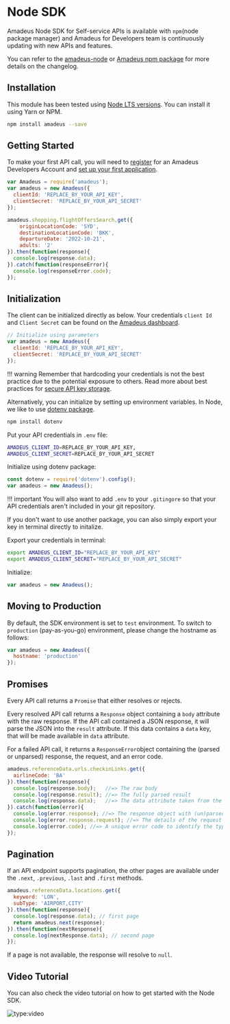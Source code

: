 # Node SDK

Amadeus Node SDK for Self-service APIs is available with `npm`(node package manager) and Amadeus for Developers team is continuously updating with new APIs and features. 

You can refer to the [amadeus-node](https://github.com/amadeus4dev/amadeus-node) or [Amadeus npm package](https://www.npmjs.com/package/amadeus) for more details on the changelog.

## Installation
This module has been tested using [Node LTS versions](https://nodejs.org/en/about/releases/). You can install it using Yarn or NPM.

```sh
npm install amadeus --save
```

## Getting Started

To make your first API call, you will need to [register](https://developers.amadeus.com/register) for an Amadeus Developers Account and [set up your first application](https://developers.amadeus.com/my-apps).

```js
var Amadeus = require('amadeus');
var amadeus = new Amadeus({
  clientId: 'REPLACE_BY_YOUR_API_KEY',
  clientSecret: 'REPLACE_BY_YOUR_API_SECRET'
});

amadeus.shopping.flightOffersSearch.get({
    originLocationCode: 'SYD',
    destinationLocationCode: 'BKK',
    departureDate: '2022-10-21',
    adults: '2'
}).then(function(response){
  console.log(response.data);
}).catch(function(responseError){
  console.log(responseError.code);
});
```

## Initialization

The client can be initialized directly as below. Your credentials `client Id` and `Client Secret` can be found on the [Amadeus dashboard](https://developers.amadeus.com/my-apps).


```js
// Initialize using parameters
var amadeus = new Amadeus({
  clientId: 'REPLACE_BY_YOUR_API_KEY',
  clientSecret: 'REPLACE_BY_YOUR_API_SECRET'
});
```

!!! warning
    Remember that hardcoding your credentials is not the best practice due to the potential exposure to others. Read more about best practices for [secure API key storage](https://developers.amadeus.com/blog/best-practices-api-key-storage).


Alternatively, you can initialize by setting up environment variables. In Node, we like to use [dotenv package](https://www.npmjs.com/package/dotenv). 

```sh
npm install dotenv
```

Put your API credentials in `.env` file:

```sh
AMADEUS_CLIENT_ID=REPLACE_BY_YOUR_API_KEY,
AMADEUS_CLIENT_SECRET=REPLACE_BY_YOUR_API_SECRET
```

Initialize using dotenv package:

```js
const dotenv = require('dotenv').config();
var amadeus = new Amadeus();
```

!!! important
    You will also want to add `.env` to your `.gitingore` so that your API credentials aren't included in your git repository.
    
If you don't want to use another package, you can also simply export your key in terminal directly to initalize.

Export your credentials in terminal:

```sh
export AMADEUS_CLIENT_ID="REPLACE_BY_YOUR_API_KEY"
export AMADEUS_CLIENT_SECRET="REPLACE_BY_YOUR_API_SECRET"

```
Initialize:

```js
var amadeus = new Amadeus();
```

## Moving to Production

By default, the SDK environment is set to `test` environment. To switch to `production` (pay-as-you-go) environment, please change the hostname as follows:

```js
var amadeus = new Amadeus({
  hostname: 'production'
});
```

## Promises

Every API call returns a `Promise` that either resolves or rejects. 

Every resolved API call returns a `Response` object containing a `body` attribute with the raw response. If the API call contained a JSON response, it will parse the JSON into the `result` attribute. If this data contains a `data` key, that will be made available in `data` attribute.

For a failed API call, it returns a `ResponseError`object containing the (parsed or unparsed) response, the request, and an error code.

```js
amadeus.referenceData.urls.checkinLinks.get({
  airlineCode: 'BA'
}).then(function(response){
  console.log(response.body);   //=> The raw body
  console.log(response.result); //=> The fully parsed result
  console.log(response.data);   //=> The data attribute taken from the result
}).catch(function(error){
  console.log(error.response); //=> The response object with (un)parsed data
  console.log(error.response.request); //=> The details of the request made
  console.log(error.code); //=> A unique error code to identify the type of error
});
```

## Pagination

If an API endpoint supports pagination, the other pages are available under the `.next`, `.previous`, `.last` and `.first` methods.

```js
amadeus.referenceData.locations.get({
  keyword: 'LON',
  subType: 'AIRPORT,CITY'
}).then(function(response){
  console.log(response.data); // first page
  return amadeus.next(response);
}).then(function(nextResponse){
  console.log(nextResponse.data); // second page
});
```

If a page is not available, the response will resolve to `null`.

## Video Tutorial

You can also check the video tutorial on how to get started with the Node SDK.

![type:video](https://www.youtube.com/embed/rfkgJLKlI4s)
